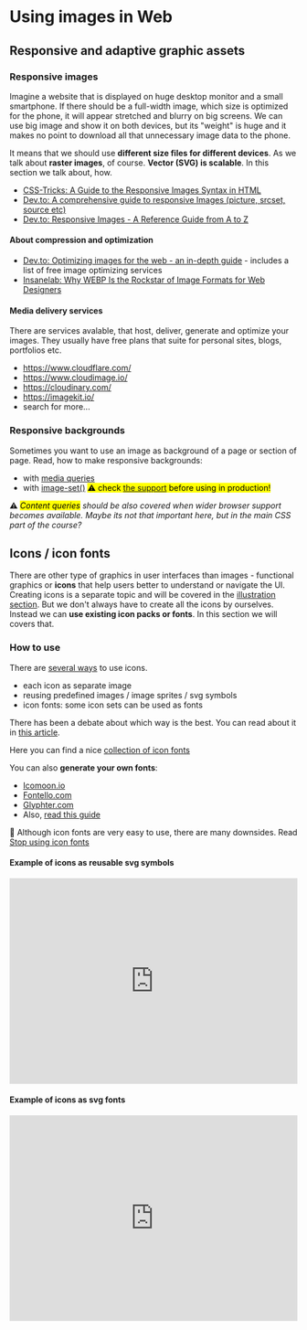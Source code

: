# Using images in Web

## Responsive and adaptive graphic assets

### Responsive images

Imagine a website that is displayed on huge desktop monitor and a small smartphone. If there should be a full-width image, which size is optimized for the phone, it will appear stretched and blurry on big screens. We can use big image and show it on both devices, but its "weight" is huge and it makes no point to download all that unnecessary image data to the phone. 

It means that we should use **different size files for different devices**. As we talk about **raster images**, of course. **Vector (SVG) is scalable**. In this section we talk about, how.


- [CSS-Tricks: A Guide to the Responsive Images Syntax in HTML](https://css-tricks.com/a-guide-to-the-responsive-images-syntax-in-html/)
- [Dev.to: A comprehensive guide to responsive Images (picture, srcset, source etc)](https://dev.to/jsco/a-comprehensive-guide-to-responsive-images-picture-srcset-source-etc-4adj)
- [Dev.to: Responsive Images - A Reference Guide from A to Z](https://dev.to/manu4543/responsive-images-a-reference-guide-from-a-to-z-30aa)


#### About compression and optimization


- [Dev.to: Optimizing images for the web - an in-depth guide](https://dev.to/prototyp/optimizing-images-for-the-web-an-in-depth-guide-4j7d) - includes a list of free image optimizing services
- [Insanelab: Why WEBP Is the Rockstar of Image Formats for Web Designers](https://insanelab.com/blog/web-development/webp-web-design-vs-jpeg-gif-png/)




#### Media delivery services

There are services avalable, that host, deliver, generate and optimize your images. They usually have free plans that suite for personal sites, blogs, portfolios etc.

- https://www.cloudflare.com/
- https://www.cloudimage.io/
- https://cloudinary.com/
- https://imagekit.io/
- search for more...




### Responsive backgrounds

Sometimes you want to use an image as background of a page or section of page. Read, how to make responsive backgrounds:

- with [media queries](https://www.juangarcia.design/blog/responsive-background-images-with-image-set/#the-problem)
- with [image-set()](https://www.juangarcia.design/blog/responsive-background-images-with-image-set/#the-solution) <mark>⚠ check [the support](https://caniuse.com/css-image-set) before using in production!</mark>

⚠ *<mark>Content queries</mark> should be also covered when wider browser support becomes available. Maybe its not that important here, but in the main CSS part of the course?*






## Icons / icon fonts

There are other type of graphics in user interfaces than images - functional graphics or **icons** that help users better to understand or navigate the UI. Creating icons is a separate topic and will be covered in the [illustration section](/en/graphics/illustration/pictography). But we don't always have to create all the icons by ourselves. Instead we can **use existing icon packs or fonts**. In this section we will covers that.


### How to use

There are [several ways](https://fershad.com/writing/web-icons-in-2021/) to use icons. 

- each icon as separate image
- reusing predefined images / image sprites / svg symbols
- icon fonts: some icon sets can be used as fonts

There has been a debate about which way is the best. You can read about it in [this article](https://www.lambdatest.com/blog/its-2019-lets-end-the-debate-on-icon-fonts-vs-svg-icons/).

Here you can find a nice [collection of icon fonts](https://bootstrapious.com/p/icon-fonts)

You can also **generate your own fonts**:
- [Icomoon.io](https://icomoon.io/)
- [Fontello.com](https://fontello.com/)
- [Glyphter.com](https://glyphter.com/)
- Also, [read this guide](https://medium.com/@adamshriki/the-right-process-of-creating-maintaining-icons-font-in-2019-c6829368464a)

🛑 Although icon fonts are very easy to use, there are many downsides. Read [Stop using icon fonts](https://www.irigoyen.dev/blog/2021/02/17/stop-using-icon-fonts/)



#### Example of icons as reusable svg symbols



<iframe height="360" style="width: 100%;" scrolling="no" title="edesign-icons__svg-use" src="https://codepen.io/ooker/embed/oNZmRQm?height=265&theme-id=dark&default-tab=html,result" frameborder="no" loading="lazy" allowtransparency="true" allowfullscreen="true">
  See the Pen <a href='https://codepen.io/ooker/pen/oNZmRQm'>edesign-icons__svg-use</a> by Oliver Maaker
  (<a href='https://codepen.io/ooker'>@ooker</a>) on <a href='https://codepen.io'>CodePen</a>.
</iframe>


#### Example of icons as svg fonts

<iframe height="360" style="width: 100%;" scrolling="no" title="edesign-icons__svg-fonts" src="https://codepen.io/ooker/embed/KKWOdLN?height=265&theme-id=dark&defaultTab=html%2Cresult" frameborder="no" loading="lazy" allowtransparency="true" allowfullscreen="true">
  See the Pen <a href='https://codepen.io/ooker/pen/KKWOdLN'>edesign-icons__svg-fonts</a> by Oliver Maaker
  (<a href='https://codepen.io/ooker'>@ooker</a>) on <a href='https://codepen.io'>CodePen</a>.
</iframe>



